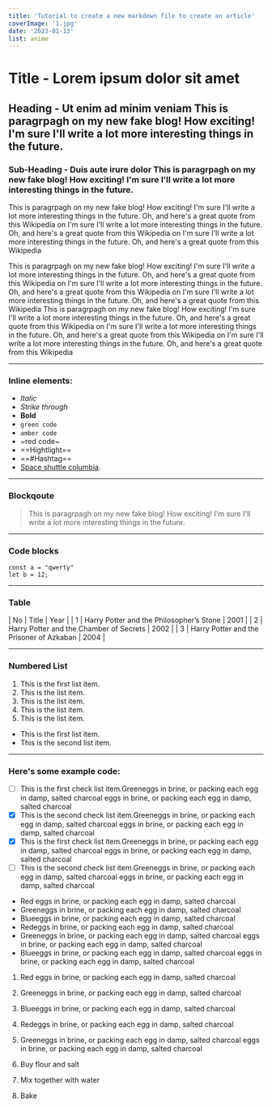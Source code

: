 ```yaml
---
title: 'Tutorial to create a new markdown file to create an article'
coverImage: '1.jpg'
date: '2023-01-13'
list: anime
---
```


# Title - Lorem ipsum dolor sit amet
## Heading - Ut enim ad minim veniam This is paragrpagh on my new fake blog! How exciting! I'm sure I'll write a lot more interesting things in the future.
### Sub-Heading - Duis aute irure dolor This is paragrpagh on my new fake blog! How exciting! I'm sure I'll write a lot more interesting things in the future.
This is paragrpagh on my new fake blog! How exciting! I'm sure I'll write a lot more interesting things in the future. Oh, and here's a great quote from this Wikipedia on I'm sure I'll write a lot more interesting things in the future. Oh, and here's a great quote from this Wikipedia on I'm sure I'll write a lot more interesting things in the future. Oh, and here's a great quote from this Wikipedia

This is paragrpagh on my new fake blog! How exciting! I'm sure I'll write a lot more interesting things in the future. Oh, and here's a great quote from this Wikipedia on I'm sure I'll write a lot more interesting things in the future. Oh, and here's a great quote from this Wikipedia on I'm sure I'll write a lot more interesting things in the future. Oh, and here's a great quote from this Wikipedia
This is paragrpagh on my new fake blog! How exciting! I'm sure I'll write a lot more interesting things in the future. Oh, and here's a great quote from this Wikipedia on I'm sure I'll write a lot more interesting things in the future. Oh, and here's a great quote from this Wikipedia on I'm sure I'll write a lot more interesting things in the future. Oh, and here's a great quote from this Wikipedia

---

### Inline elements:
- *Italic*
- _Strike through_
- **Bold**
- `green code` 
- ``amber code``
- ~red code~
- ==Hightlight==
- ==#Hashtag==
- [Space shuttle columbia](https://en.wikipedia.org/wiki/Space_Shuttle_Columbia_disaster).

---

### Blockqoute
> This is paragrpagh on my new fake blog! How exciting! I'm sure I'll write a lot more interesting things in the future.

---

### Code blocks
```
const a = "qwerty"
let b = 12;
```

---

### Table
| No | Title | Year |
| 1 | Harry Potter and the Philosopher’s Stone | 2001 |
| 2 | Harry Potter and the Chamber of Secrets  | 2002 |
| 3 | Harry Potter and the Prisoner of Azkaban | 2004 |

---

### Numbered List
1. This is the first list item.
2. This is the list item.
2. This is the list item.
2. This is the list item.
2. This is the list item.

- This is the first list item.
- This is the second list item.

--- 

### Here's some example code:
-[ ] This is the first check list item.Greeneggs in brine, or packing each egg in damp, salted charcoal eggs in brine, or packing each egg in damp, salted charcoal
-[x] This is the second check list item.Greeneggs in brine, or packing each egg in damp, salted charcoal eggs in brine, or packing each egg in damp, salted charcoal
-[x] This is the first check list item.Greeneggs in brine, or packing each egg in damp, salted charcoal eggs in brine, or packing each egg in damp, salted charcoal
-[ ] This is the second check list item.Greeneggs in brine, or packing each egg in damp, salted charcoal eggs in brine, or packing each egg in damp, salted charcoal

- Red eggs in brine, or packing each egg in damp, salted charcoal
- Greeneggs in brine, or packing each egg in damp, salted charcoal
- Blueeggs in brine, or packing each egg in damp, salted charcoal
- Redeggs in brine, or packing each egg in damp, salted charcoal
- Greeneggs in brine, or packing each egg in damp, salted charcoal eggs in brine, or packing each egg in damp, salted charcoal
- Blueeggs in brine, or packing each egg in damp, salted charcoal eggs in brine, or packing each egg in damp, salted charcoal

1. Red eggs in brine, or packing each egg in damp, salted charcoal
1. Greeneggs in brine, or packing each egg in damp, salted charcoal
1. Blueeggs in brine, or packing each egg in damp, salted charcoal
1. Redeggs in brine, or packing each egg in damp, salted charcoal
1. Greeneggs in brine, or packing each egg in damp, salted charcoal eggs in brine, or packing each egg in damp, salted charcoal

1. Buy flour and salt
1. Mix together with water
1. Bake
